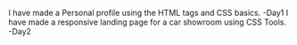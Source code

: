 I have made a Personal profile using the HTML tags and CSS basics. -Day1
I have made a responsive landing page for a car showroom using CSS Tools. -Day2
